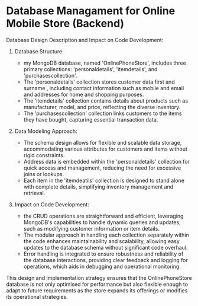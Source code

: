 
# Database Managament for Online Mobile Store (Backend)

Database Design Description and Impact on Code Development:

1. Database Structure:
   - my MongoDB database, named 'OnlinePhoneStore', includes three primary collections: 'personaldetails', 'itemdetails', and 'purchasescollection'.
   - The 'personaldetails' collection stores customer data first and surname , including contact information such as mobile and email and addresses for home and shopping purposes.
   - The 'itemdetails' collection contains details about products such as manufacturer, model, and price, reflecting the diverse inventory.
   - The 'purchasescollection' collection links customers to the items they have bought, capturing essential transaction data.

2. Data Modeling Approach:
   - The schema design allows for flexible and scalable data storage, accommodating various attributes for customers and items without rigid constraints.
   - Address data is embedded within the 'personaldetails' collection for quick access and management, reducing the need for excessive joins or lookups.
   - Each item in the 'itemdeatils' collection is designed to stand alone with complete details, simplifying inventory management and retrieval.

3. Impact on Code Development:
   - the  CRUD operations are straightforward and efficient, leveraging MongoDB's capabilities to handle dynamic queries and updates, such as modifying customer information or item details.
   - The modular approach in handling each collection separately within the code enhances maintainability and scalability, allowing easy updates to the database schema without significant code overhaul.
   - Error handling is integrated to ensure robustness and reliability of the database interactions, providing clear feedback and logging for operations, which aids in debugging and operational monitoring.

This design and implementation strategy ensures that the OnlinePhoneStore database is not only optimised for performance but also flexible enough to adapt to future requirements as the store expands its offerings or modifies its operational strategies.


